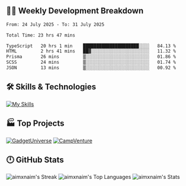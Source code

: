 

## 🧑‍💻 Weekly Development Breakdown

<!--START_SECTION:waka-->

```txt
From: 24 July 2025 - To: 31 July 2025

Total Time: 23 hrs 47 mins

TypeScript   20 hrs 1 min    █████████████████████░░░░   84.13 %
HTML         2 hrs 41 mins   ██▓░░░░░░░░░░░░░░░░░░░░░░   11.32 %
Prisma       26 mins         ▒░░░░░░░░░░░░░░░░░░░░░░░░   01.86 %
SCSS         24 mins         ▒░░░░░░░░░░░░░░░░░░░░░░░░   01.74 %
JSON         13 mins         ▒░░░░░░░░░░░░░░░░░░░░░░░░   00.92 %
```

<!--END_SECTION:waka-->

## 🛠️ Skills & Technologies

[![My Skills](https://skillicons.dev/icons?i=angular,react,docker,mongodb,nodejs,express,github,bootstrap,prisma,postman,postgres&perline=8)](https://skillicons.dev)

## 🏭 Top Projects

[![GadgetUniverse](https://github-readme-stats.vercel.app/api/pin/?username=aimxnaim&repo=GadgetUniverse&theme=tokyonight&show_icons=true&hide_border=true)](https://github.com/aimxnaim/GadgetUniverse)
[![CampVenture](https://github-readme-stats.vercel.app/api/pin/?username=aimxnaim&repo=CampVenture&theme=tokyonight&show_icons=true&hide_border=true)](https://github.com/aimxnaim/CampVenture)

## 🕛 GitHub Stats

![aimxnaim's Streak](https://streak-stats.demolab.com?user=aimxnaim&theme=tokyonight&show_icons=true&hide_border=true)
![aimxnaim's Top Languages](https://github-readme-stats.vercel.app/api/top-langs/?username=aimxnaim&theme=tokyonight&show_icons=true&hide_border=true&layout=compact)
![aimxnaim's Stats](https://github-readme-stats.vercel.app/api?username=aimxnaim&theme=tokyonight&show_icons=true&hide_border=true&count_private=true)




